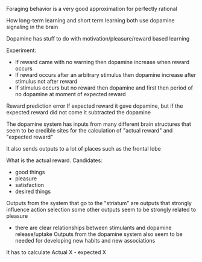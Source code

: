 Foraging behavior is a very good approximation for perfectly rational

How long-term learning and short term learning both use dopamine signaling in the brain

Dopamine has stuff to do with motivation/pleasure/reward based learning

Experiment:
- If reward came with no warning then dopamine increase when reward occurs
- If reward occurs after an arbitrary stimulus then dopamine increase after stimulus not after reward
- If stimulus occurs but no reward then dopamine and first then period of no dopamine at moment of expected reward

Reward prediction error
If expected reward it gave dopamine, but if the expected reward did not come it subtracted the dopamine

The dopamine system has inputs from many different brain structures that seem to be credible sites for the calculation of "actual reward" and "expected reward"

It also sends outputs to a lot of places such as the frontal lobe

What is the actual reward. Candidates:
- good things
- pleasure
- satisfaction
- desired things

Outputs from the system that go to the "striatum" are outputs that strongly influence action selection
some other outputs seem to be strongly related to pleasure
- there are clear relationships between stimulants and dopamine release/uptake
Outputs from the dopamine system also seem to be needed for developing new habits and new associations

It has to calculate
Actual X - expected X
